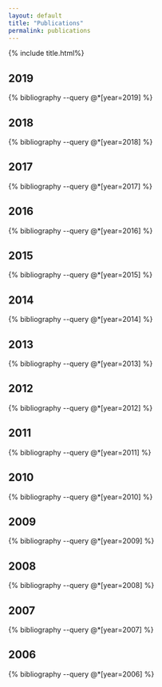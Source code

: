 ```yaml
---
layout: default
title: "Publications"
permalink: publications
---
```



{% include title.html%}

## 2019
{% bibliography --query @*[year=2019] %}  

## 2018
{% bibliography --query @*[year=2018] %}

## 2017
{% bibliography --query @*[year=2017] %}

## 2016
{% bibliography --query @*[year=2016] %}  

## 2015
{% bibliography --query @*[year=2015] %}

## 2014
{% bibliography --query @*[year=2014] %}

## 2013
{% bibliography --query @*[year=2013] %}

## 2012
{% bibliography --query @*[year=2012] %}

## 2011
{% bibliography --query @*[year=2011] %}

## 2010
{% bibliography --query @*[year=2010] %}

## 2009
{% bibliography --query @*[year=2009] %}

## 2008
{% bibliography --query @*[year=2008] %}

## 2007
{% bibliography --query @*[year=2007] %}

## 2006
{% bibliography --query @*[year=2006] %}
